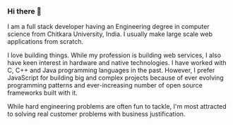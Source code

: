 ### Hi there 👋

<!--
**qadratic/qadratic** is a ✨ _special_ ✨ repository because its `README.md` (this file) appears on your GitHub profile.

Here are some ideas to get you started:

- 🔭 I’m currently working on ...
- 🌱 I’m currently learning ...
- 👯 I’m looking to collaborate on ...
- 🤔 I’m looking for help with ...
- 💬 Ask me about ...
- 📫 How to reach me: ...
- 😄 Pronouns: ...
- ⚡ Fun fact: ...
-->

I am a full stack developer having an Engineering degree in computer science from Chitkara University, India. I usually make large scale web applications from scratch.

I love building things. While my profession is building web services, I also have keen interest in hardware and native technologies. I have worked with C, C++ and Java programming languages in the past. However, I prefer JavaScript for building big and complex projects because of ever evolving programming patterns and ever-increasing number of open source frameworks built with it.

While hard engineering problems are often fun to tackle, I'm most attracted to solving real customer problems with business justification.
